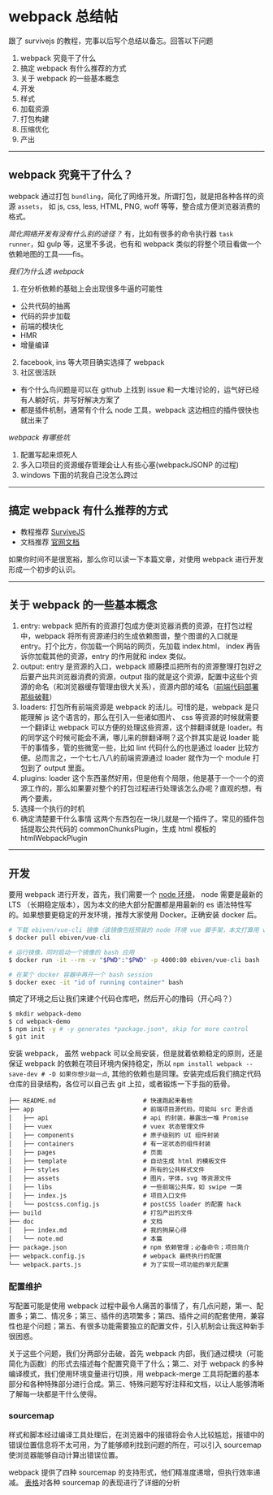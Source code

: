 # webpack 总结帖

跟了 survivejs 的教程，完事以后写个总结以备忘。回答以下问题

1. webpack 究竟干了什么
2. 搞定 webpack 有什么推荐的方式
3. 关于 webpack 的一些基本概念
4. 开发
5. 样式
6. 加载资源
7. 打包构建
8. 压缩优化
9. 产出

---

## webpack 究竟干了什么？

webpack 通过打包 `bundling`，简化了网络开发。所谓打包，就是把各种各样的资源 `assets`， 如 js, css, less, HTML, PNG, woff 等等，整合成方便浏览器消费的格式。

_简化网络开发有没有什么别的途径？_
有，比如有很多的命令执行器 `task runner`，如 gulp 等，这里不多说，也有和 webpack 类似的将整个项目看做一个依赖地图的工具——fis。

_我们为什么选 webpack_
1. 在分析依赖的基础上会出现很多牛逼的可能性
  * 公共代码的抽离
  * 代码的异步加载
  * 前端的模块化
  * HMR
  * 增量编译
2. facebook, ins 等大项目确实选择了 webpack
3. 社区很活跃
  * 有个什么鸟问题是可以在 github 上找到 issue 和一大堆讨论的，运气好已经有人躺好坑，并写好解决方案了
  * 都是插件机制，通常有个什么 node 工具，webpack 这边相应的插件很快也就出来了

_webpack 有哪些坑_
1. 配置写起来烦死人
2. 多入口项目的资源缓存管理会让人有些心塞(webpackJSONP 的过程)
3. windows 下面的坑我自己没怎么跨过

---

## 搞定 webpack 有什么推荐的方式

* 教程推荐 [SurviveJS](https://survivejs.com/webpack/forword/)
* 文档推荐 [官网文档](https://webpack.js.org/concepts/)

如果你时间不是很宽裕，那么你可以读一下本篇文章，对使用 webpack 进行开发形成一个初步的认识。

---

## 关于 webpack 的一些基本概念

1. entry: webpack 把所有的资源打包成方便浏览器消费的资源，在打包过程中，webpack 将所有资源递归的生成依赖图谱，整个图谱的入口就是 entry。打个比方，你加载一个网站的网页，先加载 index.html， index 再告诉你加载其他的资源，entry 的作用就和 index 类似。
2. output: entry 是资源的入口，webpack 顺藤摸瓜把所有的资源整理打包好之后要产出共浏览器消费的资源，output 指的就是这个资源，配置中这些个资源的命名（和浏览器缓存管理由很大关系），资源内部的域名（[前端代码部署那些破鞋](https://www.zhihu.com/question/)）
3. loaders: 打包所有前端资源是 webpack 的活儿。可惜的是，webpack 是只能理解 js 这个语言的，那么在引入一些诸如图片、 css 等资源的时候就需要一个翻译让 webpack 可以方便的处理这些资源，这个胖翻译就是 loader。有的同学这个时候可能会不满，哪儿来的胖翻译啊？这个胖其实是说 loader 能干的事情多，管的些微宽一些，比如 lint 代码什么的也是通过 loader 比较方便。总而言之，一个七七八八的前端资源通过 loader 就作为一个 module 打包到了 output 里面。
4. plugins: loader 这个东西虽然好用，但是他有个局限，他是基于一个一个的资源工作的，那么如果要对整个的打包过程进行处理该怎么办呢？直观的想，有两个要素，
  1. 选择一个执行的时机
  2. 确定清楚要干什么事情
这两个东西包在一块儿就是一个插件了。常见的插件包括提取公共代码的 commonChunksPlugin，生成 html 模板的 htmlWebpackPlugin

---

## 开发
要用 webpack 进行开发，首先，我们需要一个 [node 环境](https://nodejs.org/en/download/)， node 需要是最新的 LTS （长期稳定版本），因为本文的绝大部分配置都是用最新的 es 语法特性写的。如果想要更稳定的开发环境，推荐大家使用 Docker。正确安装 docker 后。

```bash
# 下载 ebiven/vue-cli 镜像（该镜像包括预装的 node 环境 vue 脚手架，本文打算用 vue 作为 view 框架）
$ docker pull ebiven/vue-cli

# 运行镜像，同时启动一个镜像的 bash 应用
$ docker run -it --rm -v "$PWD":"$PWD" -p 4000:80 ebiven/vue-cli bash

# 在某个 docker 容器中再开一个 bash session
$ docker exec -it "id of running container" bash
```

搞定了环境之后让我们来建个代码仓库吧，然后开心的撸码（开心吗？）

```bash
$ mkdir webpack-demo
$ cd webpack-demo
$ npm init -y # -y generates *package.json*, skip for more control
$ git init
```

安装 webpack， 虽然 webpack 可以全局安装，但是就着依赖稳定的原则，还是保证 webpack 的依赖在项目环境内保持稳定，所以 `` npm install webpack --save-dev # -D 如果你想少敲一点 ``, 其他的依赖也是同理。安装完成后我们搞定代码仓库的目录结构，各位可以自己去 git 上拉，或者锻炼一下手指的筋骨。

```tree
├── README.md                        # 快速跑起来看他
├── app                              # 前端项目源代码，可能叫 src 更合适
│   ├── api                          # api 的封装，暴露出一堆 Promise
│   ├── vuex                         # vuex 状态管理文件
│   ├── components                   # 原子级别的 UI 组件封装
│   ├── containers                   # 有一定状态的组件封装
│   ├── pages                        # 页面
│   ├── template                     # 自动生成 html 的模板文件
│   ├── styles                       # 所有的公共样式文件
│   ├── assets                       # 图片，字体，svg 等资源文件
│   ├── libs                         # 一些前端公共库，如 swipe 一类
│   ├── index.js                     # 项目入口文件
│   └── postcss.config.js            # postCSS loader 的配置 hack
├── build                            # 打包产出的文件
├── doc                              # 文档
│   ├── index.md                     # 我的狗屎心得
│   └── note.md                      # 本篇
├── package.json                     # npm 依赖管理；必备命令；项目简介
├── webpack.config.js                # webpack 最终执行的配置
└── webpack.parts.js                 # 为了实现一项功能的单元配置
```


### 配置维护
写配置可能是使用 webpack 过程中最令人痛苦的事情了，有几点问题，第一、配置多；第二、情况多；第三、插件的选项繁多；第四、插件之间的配套使用，兼容性也是个问题；第五、有很多功能需要独立的配置文件，引入机制会让我这种新手很困惑。

关于这些个问题，我们分两部分击破，首先 webpack 内部，我们通过模块（可能简化为函数）的形式去描述每个配置究竟干了什么；第二、对于 webpack 的多种编译模式，我们使用环境变量进行切换，用 webpack-merge 工具将配置的基本部分和各种特殊部分进行合成。第三、特殊问题写好注释和文档，以让人能够清晰了解每一块都是干什么使得。

### sourcemap
样式和脚本经过编译工具处理后，在浏览器中的报错将会令人比较尴尬，报错中的错误位置信息将不太可用，为了能够顺利找到问题的所在，可以引入 sourcemap 使浏览器能够自动计算出错误位置。

webpack 提供了四种 sourcemap 的支持形式，他们精准度递增，但执行效率递减。
[表格](https://webpack.js.org/configuration/devtool/)对各种 sourcemap 的表现进行了详细的分析













